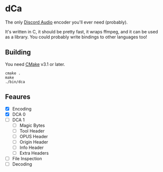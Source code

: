 dCa
===

The only [Discord Audio](https://github.com/bwmarrin/dca/wiki/DCA1-specification) encoder you'll ever need (probably).

It's written in C, it should be pretty fast, it wraps ffmpeg, and it can be used as a library.
You could probably write bindings to other languages too!

Building
--------

You need [CMake](https://cmake.org) v3.1 or later.

```
cmake .
make
./bin/dca
```

Feaures
-------

- [x] Encoding
- [x] DCA 0
- [ ] DCA 1
    - [ ] Magic Bytes
    - [ ] Tool Header
    - [ ] OPUS Header
    - [ ] Origin Header
    - [ ] Info Header
    - [ ] Extra Headers
- [ ] File Inspection
- [ ] Decoding
